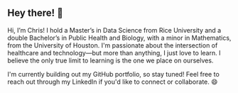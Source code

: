 ## Hey there! 👋

Hi, I’m Chris! I hold a Master’s in Data Science from Rice University and a double Bachelor’s in Public Health and Biology, with a minor in Mathematics, from the University of Houston. I'm passionate about the intersection of healthcare and technology—but more than anything, I just love to learn. I believe the only true limit to learning is the one we place on ourselves.

I'm currently building out my GitHub portfolio, so stay tuned! Feel free to reach out through my LinkedIn if you'd like to connect or collaborate. 😄
<!--
**captainkeemo/captainkeemo** is a ✨ _special_ ✨ repository because its `README.md` (this file) appears on your GitHub profile.

Here are some ideas to get you started:

- 🔭 I’m currently working on ...
- 🌱 I’m currently learning ...
- 👯 I’m looking to collaborate on ...
- 🤔 I’m looking for help with ...
- 💬 Ask me about ...
- 📫 How to reach me: ...
- 😄 Pronouns: ...
- ⚡ Fun fact: ...
-->
